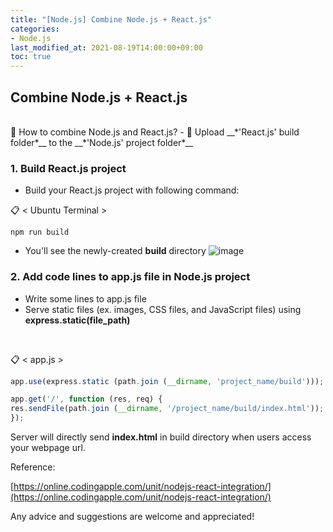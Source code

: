 ```yaml
---
title: "[Node.js] Combine Node.js + React.js"
categories:
- Node.js
last_modified_at: 2021-08-19T14:00:00+09:00
toc: true
---
```


## Combine Node.js + React.js
<br>
💭 How to combine Node.js and React.js?
- 🧐 Upload __*'React.js' build folder*__ to the __*'Node.js' project folder*__

<br>


### 1.  Build React.js project
- Build your React.js project with following command:

📋 < Ubuntu Terminal >
~~~
npm run build
~~~

- You'll see the newly-created **build** directory
![image](https://user-images.githubusercontent.com/54275926/130259050-b994529f-6088-4bc2-9273-82aa50b944fa.png)

### 2.  Add code lines to app.js file in Node.js project
- Write some lines to app.js file
- Serve static files (ex. images, CSS files, and JavaScript files) using **express.static(file_path)** 

<br>

📋 < app.js >
~~~javascript
app.use(express.static (path.join (__dirname, 'project_name/build'))); 

app.get('/', function (res, req) { 
res.sendFile(path.join (__dirname, '/project_name/build/index.html')); 
});
~~~
Server will directly send **index.html** in build directory when users access your webpage url.

Reference:

[https://online.codingapple.com/unit/nodejs-react-integration/](https://online.codingapple.com/unit/nodejs-react-integration/)

  

Any advice and suggestions are welcome and appreciated!